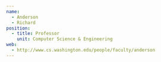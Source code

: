 ```yaml
---
name:
  - Anderson
  - Richard
position:
  - title: Professor
    unit: Computer Science & Engineering    
web: 
  - http://www.cs.washington.edu/people/faculty/anderson
---
```

